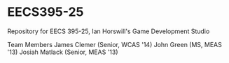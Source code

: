 EECS395-25
==========

Repository for EECS 395-25, Ian Horswill's Game Development Studio

Team Members
James Clemer (Senior, WCAS '14)
John Green (MS, MEAS '13)
Josiah Matlack (Senior, MEAS '13)
